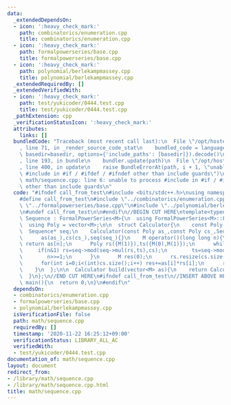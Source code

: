 ```yaml
---
data:
  _extendedDependsOn:
  - icon: ':heavy_check_mark:'
    path: combinatorics/enumeration.cpp
    title: combinatorics/enumeration.cpp
  - icon: ':heavy_check_mark:'
    path: formalpowerseries/base.cpp
    title: formalpowerseries/base.cpp
  - icon: ':heavy_check_mark:'
    path: polynomial/berlekampmassey.cpp
    title: polynomial/berlekampmassey.cpp
  _extendedRequiredBy: []
  _extendedVerifiedWith:
  - icon: ':heavy_check_mark:'
    path: test/yukicoder/0444.test.cpp
    title: test/yukicoder/0444.test.cpp
  _pathExtension: cpp
  _verificationStatusIcon: ':heavy_check_mark:'
  attributes:
    links: []
  bundledCode: "Traceback (most recent call last):\n  File \"/opt/hostedtoolcache/Python/3.9.1/x64/lib/python3.9/site-packages/onlinejudge_verify/documentation/build.py\"\
    , line 71, in _render_source_code_stat\n    bundled_code = language.bundle(stat.path,\
    \ basedir=basedir, options={'include_paths': [basedir]}).decode()\n  File \"/opt/hostedtoolcache/Python/3.9.1/x64/lib/python3.9/site-packages/onlinejudge_verify/languages/cplusplus.py\"\
    , line 193, in bundle\n    bundler.update(path)\n  File \"/opt/hostedtoolcache/Python/3.9.1/x64/lib/python3.9/site-packages/onlinejudge_verify/languages/cplusplus_bundle.py\"\
    , line 400, in update\n    raise BundleErrorAt(path, i + 1, \"unable to process\
    \ #include in #if / #ifdef / #ifndef other than include guards\")\nonlinejudge_verify.languages.cplusplus_bundle.BundleErrorAt:\
    \ math/sequence.cpp: line 6: unable to process #include in #if / #ifdef / #ifndef\
    \ other than include guards\n"
  code: "#ifndef call_from_test\n#include <bits/stdc++.h>\nusing namespace std;\n\n\
    #define call_from_test\n#include \"../combinatorics/enumeration.cpp\"\n#include\
    \ \"../formalpowerseries/base.cpp\"\n#include \"../polynomial/berlekampmassey.cpp\"\
    \n#undef call_from_test\n\n#endif\n//BEGIN CUT HERE\ntemplate<typename M>\nstruct\
    \ Sequence : FormalPowerSeries<M>{\n  using FormalPowerSeries<M>::FormalPowerSeries;\n\
    \  using Poly = vector<M>;\n\n  struct Calculator{\n    const Poly as,cs;\n  \
    \  Sequence* seq;\n    Calculator(const Poly as_,const Poly cs_,Sequence *seq_):\n\
    \      as(as_),cs(cs_),seq(seq_){}\n    M operator()(long long n){\n      if(n<(int)as.size())\
    \ return as[n];\n      Poly rs({M(1)}),ts({M(0),M(1)});\n      while(n){\n   \
    \     if(n&1) rs=seq->mod(seq->mul(rs,ts),cs);\n        ts=seq->mod(seq->mul(ts,ts),cs);\n\
    \        n>>=1;\n      }\n      M res(0);\n      rs.resize(cs.size(),M(0));\n\
    \      for(int i=0;i<(int)cs.size();i++) res+=as[i]*rs[i];\n      return res;\n\
    \    }\n  };\n\n  Calculator build(vector<M> as){\n    return Calculator(as,berlekamp_massey(as),this);\n\
    \  }\n};\n//END CUT HERE\n#ifndef call_from_test\n//INSERT ABOVE HERE\nsigned\
    \ main(){\n  return 0;\n}\n#endif\n"
  dependsOn:
  - combinatorics/enumeration.cpp
  - formalpowerseries/base.cpp
  - polynomial/berlekampmassey.cpp
  isVerificationFile: false
  path: math/sequence.cpp
  requiredBy: []
  timestamp: '2020-11-22 16:25:12+09:00'
  verificationStatus: LIBRARY_ALL_AC
  verifiedWith:
  - test/yukicoder/0444.test.cpp
documentation_of: math/sequence.cpp
layout: document
redirect_from:
- /library/math/sequence.cpp
- /library/math/sequence.cpp.html
title: math/sequence.cpp
---
```


